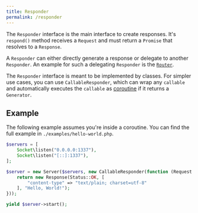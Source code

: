 ```yaml
---
title: Responder
permalink: /responder
---
```


The `Responder` interface is the main interface to create responses.
It's `respond()` method receives a `Request` and must return a `Promise` that resolves to a `Response`.

A `Responder` can either directly generate a response or delegate to another `Responder`. An example for such a delegating `Responder` is the [`Router`](https://github.com/amphp/http-server-router).

The `Responder` interface is meant to be implemented by classes.
For simpler use cases, you can use `CallableResponder`, which can wrap any `callable` and automatically executes the `callable` as [coroutine](https://amphp.org/amp/coroutines) if it returns a `Generator`.

## Example

The following example assumes you're inside a coroutine.
You can find the full example in `./examples/hello-world.php`.

```php
$servers = [
    Socket\listen("0.0.0.0:1337"),
    Socket\listen("[::]:1337"),
];

$server = new Server($servers, new CallableResponder(function (Request $request) {
    return new Response(Status::OK, [
        "content-type" => "text/plain; charset=utf-8"
    ], "Hello, World!");
}));

yield $server->start();
```
